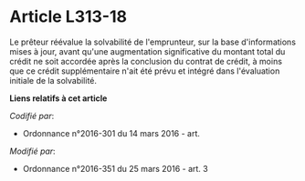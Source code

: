 # Article L313-18

Le prêteur réévalue la solvabilité de l'emprunteur, sur la base d'informations mises à jour, avant qu'une augmentation
significative du montant total du crédit ne soit accordée après la conclusion du contrat de crédit, à moins que ce crédit
supplémentaire n'ait été prévu et intégré dans l'évaluation initiale de la solvabilité.

**Liens relatifs à cet article**

_Codifié par_:

  - Ordonnance n°2016-301 du 14 mars 2016 - art.

_Modifié par_:

  - Ordonnance n°2016-351 du 25 mars 2016 - art. 3
